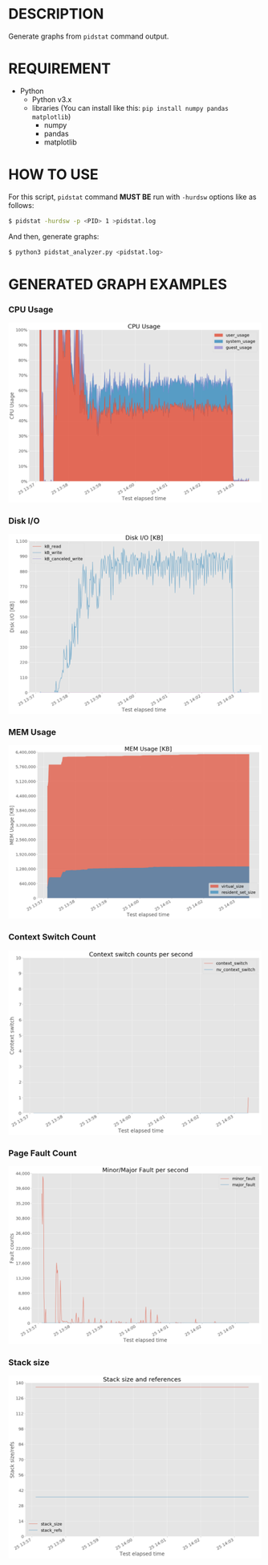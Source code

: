 # DESCRIPTION

Generate graphs from `pidstat` command output.


# REQUIREMENT

* Python
    *   Python v3.x
    *   libraries (You can install like this: `pip install numpy pandas matplotlib`)
        *   numpy
        *   pandas
        *   matplotlib


# HOW TO USE

For this script, `pidstat` command **MUST BE** run with `-hurdsw` options like as follows:
``` bash
$ pidstat -hurdsw -p <PID> 1 >pidstat.log
```

And then, generate graphs:
``` bash
$ python3 pidstat_analyzer.py <pidstat.log>
```


# GENERATED GRAPH EXAMPLES

### CPU Usage

![CPU Usage](./images/pidstat_cpu_usage.png)


### Disk I/O

![Disk I/O](./images/pidstat_disk_io.png)


### MEM Usage

![MEM Usage](./images/pidstat_mem_usage.png)


### Context Switch Count

![Proc Info](./images/pidstat_context_switch_counts.png)


### Page Fault Count

![Swapping](./images/pidstat_page_fault_counts.png)


### Stack size

![System Info](./images/pidstat_stack_size.png)
